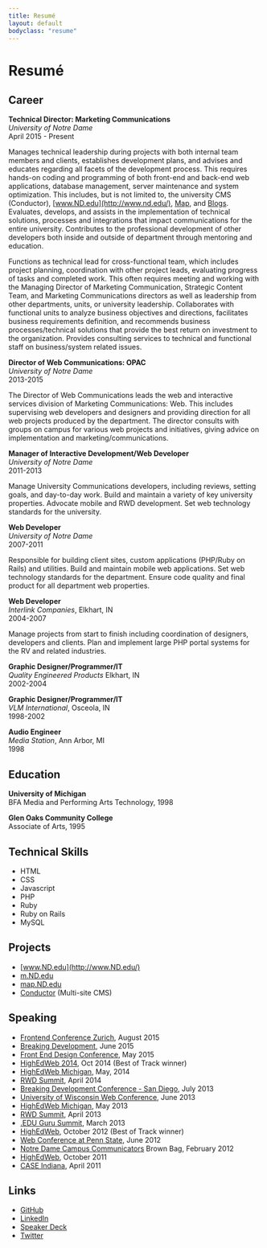 ```yaml
---
title: Resumé
layout: default
bodyclass: "resume"
---
```

# Resumé

## Career

**Technical Director: Marketing Communications**<br>
*University of Notre Dame*<br>
April 2015 - Present

Manages technical leadership during projects with both internal team members and clients, establishes development plans, and advises and educates regarding all facets of the development process. This requires hands-on coding and programming of both front-end and back-end web applications, database management, server maintenance and system optimization. This includes, but is not limited to, the university CMS (Conductor), [www.ND.edu](http://www.nd.edu/), [Map](http://map.nd.edu/), and [Blogs](http://blogs.nd.edu/). Evaluates, develops, and assists in the implementation of technical solutions, processes and integrations that impact communications for the entire university. Contributes to the professional development of other developers both inside and outside of department through mentoring and education.

Functions as technical lead for cross-functional team, which includes project planning, coordination with other project leads, evaluating progress of tasks and completed work. This often requires meeting and working with the Managing Director of Marketing Communication, Strategic Content Team, and Marketing Communications directors as well as leadership from other departments, units, or university leadership. Collaborates with functional units to analyze business objectives and directions, facilitates business requirements definition, and recommends business processes/technical solutions that provide the best return on investment to the organization. Provides consulting services to technical and functional staff on business/system related issues.

**Director of Web Communications: OPAC**<br>
*University of Notre Dame*<br>
2013-2015

The Director of Web Communications leads the web and interactive services division of Marketing Communications: Web. This includes supervising web developers and designers and providing direction for all web projects produced by the department. The director consults with groups on campus for various web projects and initiatives, giving advice on implementation and marketing/communications.

**Manager of Interactive Development/Web Developer**<br>
*University of Notre Dame*<br>
2011-2013

Manage University Communications developers, including reviews, setting goals, and day-to-day work. Build and maintain a variety of key university properties. Advocate mobile and RWD development. Set web technology standards for the university.

**Web Developer**<br>
*University of Notre Dame*<br>
2007-2011

Responsible for building client sites, custom applications (PHP/Ruby on Rails) and utilities. Build and maintain mobile web applications. Set web technology standards for the department. Ensure code quality and final product for all department web properties.

**Web Developer**<br>
*Interlink Companies*, Elkhart, IN<br>
2004-2007

Manage projects from start to finish including coordination of designers, developers and clients. Plan and implement large PHP portal systems for the RV and related industries.

**Graphic Designer/Programmer/IT**<br>
*Quality Engineered Products* Elkhart, IN<br>
2002-2004

**Graphic Designer/Programmer/IT**<br>
*VLM International*, Osceola, IN<br>
1998-2002

**Audio Engineer**<br>
*Media Station*, Ann Arbor, MI<br>
1998

## Education
**University of Michigan**<br>
BFA Media and Performing Arts Technology, 1998

**Glen Oaks Community College**<br>
Associate of Arts, 1995

## Technical Skills
- HTML
- CSS
- Javascript
- PHP
- Ruby
- Ruby on Rails
- MySQL

## Projects
- [www.ND.edu](http://www.ND.edu/)
- [m.ND.edu](http://m.ND.edu/)
- [map.ND.edu](http://map.ND.edu/)
- [Conductor](http://conductor.nd.edu/) (Multi-site CMS)

## Speaking
- [Frontend Conference Zurich](http://frontendconf.ch/), August 2015
- [Breaking Development](http://bdconf.com/events/nashville/), June 2015
- [Front End Design Conference](http://frontenddesignconference.com/), May 2015
- [HighEdWeb 2014](http://2014.highedweb.org/), Oct 2014 (Best of Track winner)
- [HighEdWeb Michigan](http://mi.highedweb.org/), May, 2014
- [RWD Summit](http://environmentsforhumans.com/2014/responsive-web-design-summit/), April 2014
- [Breaking Development Conference - San Diego](http://bdconf.com/2013/san-diego), July 2013
- [University of Wisconsin Web Conference](http://www.uwimcomm.com/), June 2013
- [HighEdWeb Michigan](http://mi.highedweb.org/), May 2013
- [RWD Summit](http://environmentsforhumans.com/2013/responsive-web-design-summit/), April 2013
- [.EDU Guru Summit](http://environmentsforhumans.com/2013/doteduguru-summit/), March 2013
- [HighEdWeb](http://www.highedweb.org/), October 2012 (Best of Track winner)
- [Web Conference at Penn State](http://webconference.psu.edu/), June 2012
- [Notre Dame Campus Communicators](http://www.linkedin.com/groups?gid=2370239&trk=myg_ugrp_ovr) Brown Bag, February 2012
- [HighEdWeb](http://www.highedweb.org/), October 2011
- [CASE Indiana](http://caseindiana.org/), April 2011

## Links
- [GitHub](http://github.com/erunyon)
- [LinkedIn](http://www.linkedin.com/in/erunyon)
- [Speaker Deck](https://speakerdeck.com/erunyon)
- [Twitter](http://twitter.com/erunyon)